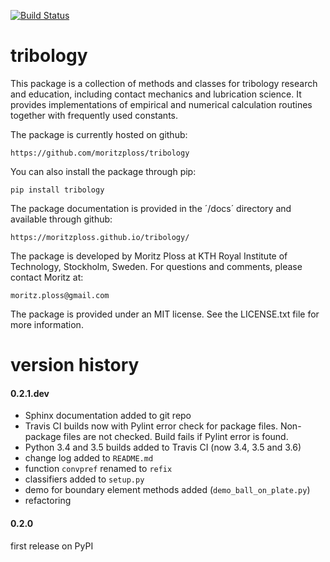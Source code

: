 [![Build Status](https://travis-ci.org/moritzploss/tribology.png)](https://travis-ci.org/moritzploss/tribology)

# tribology
This package is a collection of methods and classes for tribology
research and education, including contact mechanics and lubrication
science. It provides implementations of empirical and numerical
calculation routines together with frequently used constants.

The package is currently hosted on github:

    https://github.com/moritzploss/tribology

You can also install the package through pip:

    pip install tribology

The package documentation is provided in the ´/docs´ directory and available
through github:

    https://moritzploss.github.io/tribology/

The package is developed by Moritz Ploss at KTH Royal
Institute of Technology, Stockholm, Sweden. For questions and comments,
please contact Moritz at:

    moritz.ploss@gmail.com

The package is provided under an MIT license. See the LICENSE.txt file
for more information.

# version history

#### 0.2.1.dev
- Sphinx documentation added to git repo
-  Travis CI builds now with Pylint error check for package files.
Non-package files are not checked. Build fails if Pylint error is found.
- Python 3.4 and 3.5 builds added to Travis CI (now 3.4, 3.5 and 3.6)
- change log added to `README.md`
- function `convpref` renamed to `refix`
- classifiers added to `setup.py`
- demo for boundary element methods added (`demo_ball_on_plate.py`)
- refactoring

#### 0.2.0
first release on PyPI